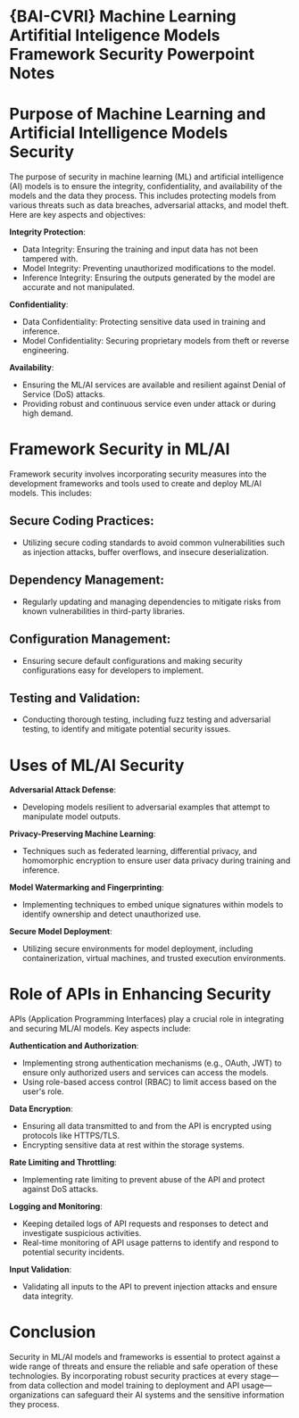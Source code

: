 # {BAI-CVRI} Machine Learning Artifitial Inteligence Models Framework Security Powerpoint Notes

# Purpose of Machine Learning and Artificial Intelligence Models Security
The purpose of security in machine learning (ML) and artificial intelligence (AI) models is to ensure the integrity, confidentiality, and availability of the models and the data they process. This includes protecting models from various threats such as data breaches, adversarial attacks, and model theft. Here are key aspects and objectives:

**Integrity Protection**:
- Data Integrity: Ensuring the training and input data has not been tampered with.
- Model Integrity: Preventing unauthorized modifications to the model.
- Inference Integrity: Ensuring the outputs generated by the model are accurate and not manipulated.

**Confidentiality**:
- Data Confidentiality: Protecting sensitive data used in training and inference.
- Model Confidentiality: Securing proprietary models from theft or reverse engineering.

**Availability**:
- Ensuring the ML/AI services are available and resilient against Denial of Service (DoS) attacks.
- Providing robust and continuous service even under attack or during high demand.


# Framework Security in ML/AI
Framework security involves incorporating security measures into the development frameworks and tools used to create and deploy ML/AI models. This includes:

## Secure Coding Practices:
- Utilizing secure coding standards to avoid common vulnerabilities such as injection attacks, buffer overflows, and insecure deserialization.

## Dependency Management:
- Regularly updating and managing dependencies to mitigate risks from known vulnerabilities in third-party libraries.

## Configuration Management:
- Ensuring secure default configurations and making security configurations easy for developers to implement.

## Testing and Validation:
- Conducting thorough testing, including fuzz testing and adversarial testing, to identify and mitigate potential security issues.


# Uses of ML/AI Security
**Adversarial Attack Defense**: 
- Developing models resilient to adversarial examples that attempt to manipulate model outputs.

**Privacy-Preserving Machine Learning**:
- Techniques such as federated learning, differential privacy, and homomorphic encryption to ensure user data privacy during training and inference.

**Model Watermarking and Fingerprinting**: 
- Implementing techniques to embed unique signatures within models to identify ownership and detect unauthorized use.

**Secure Model Deployment**: 
- Utilizing secure environments for model deployment, including containerization, virtual machines, and trusted execution environments.


# Role of APIs in Enhancing Security
APIs (Application Programming Interfaces) play a crucial role in integrating and securing ML/AI models. Key aspects include:

**Authentication and Authorization**: 
- Implementing strong authentication mechanisms (e.g., OAuth, JWT) to ensure only authorized users and services can access the models.
- Using role-based access control (RBAC) to limit access based on the user's role.

**Data Encryption**:
- Ensuring all data transmitted to and from the API is encrypted using protocols like HTTPS/TLS.
- Encrypting sensitive data at rest within the storage systems.

**Rate Limiting and Throttling**:
- Implementing rate limiting to prevent abuse of the API and protect against DoS attacks.

**Logging and Monitoring**:
- Keeping detailed logs of API requests and responses to detect and investigate suspicious activities.
- Real-time monitoring of API usage patterns to identify and respond to potential security incidents.

**Input Validation**:
- Validating all inputs to the API to prevent injection attacks and ensure data integrity.

# Conclusion
Security in ML/AI models and frameworks is essential to protect against a wide range of threats and ensure the reliable and safe operation of these technologies. By incorporating robust security practices at every stage—from data collection and model training to deployment and API usage—organizations can safeguard their AI systems and the sensitive information they process.
